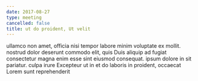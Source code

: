 ```yaml
---
date: 2017-08-27
type: meeting
cancelled: false
title: ut do proident, Ut velit
---
```

ullamco non amet, officia nisi tempor labore minim voluptate ex mollit. nostrud dolor deserunt commodo elit, quis Duis aliquip ad fugiat consectetur magna enim esse sint eiusmod consequat. ipsum dolore in sit pariatur. culpa irure Excepteur ut in et do laboris in proident, occaecat Lorem sunt reprehenderit